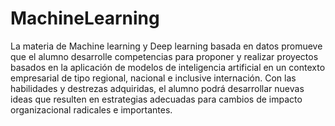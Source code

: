 # MachineLearning
La materia de Machine learning y Deep learning basada en datos promueve que el alumno desarrolle competencias para proponer y realizar proyectos basados en la aplicación de modelos de inteligencia artificial en un contexto empresarial de tipo regional, nacional e inclusive internación. Con las habilidades y destrezas adquiridas, el alumno podrá desarrollar nuevas ideas que resulten en estrategias adecuadas para cambios de impacto organizacional radicales e importantes.

